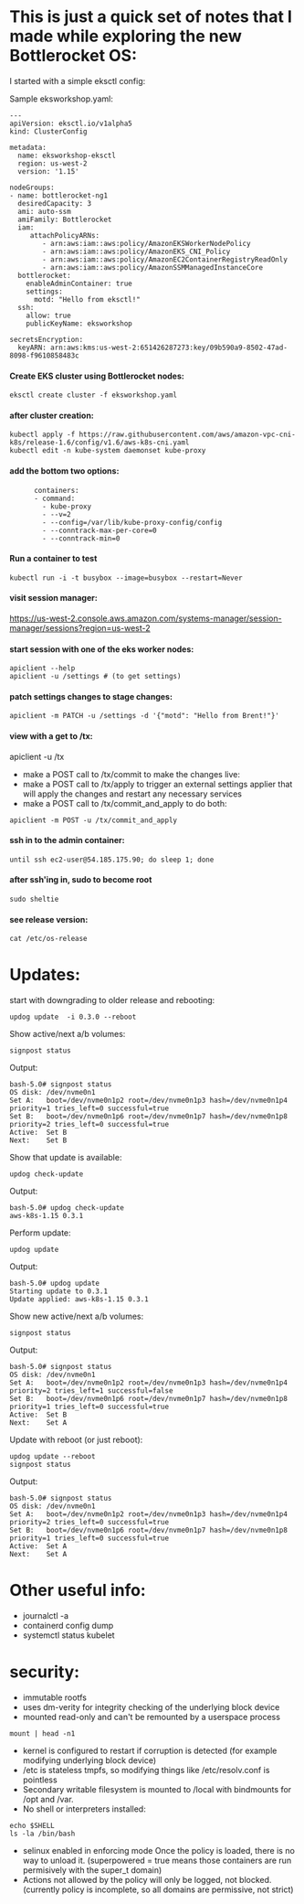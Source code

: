 # This is just a quick set of notes that I made while exploring the new Bottlerocket OS:

I started with a simple eksctl config:

Sample eksworkshop.yaml:
```
---
apiVersion: eksctl.io/v1alpha5
kind: ClusterConfig

metadata:
  name: eksworkshop-eksctl
  region: us-west-2
  version: '1.15'

nodeGroups:
- name: bottlerocket-ng1
  desiredCapacity: 3
  ami: auto-ssm
  amiFamily: Bottlerocket
  iam:
     attachPolicyARNs:
        - arn:aws:iam::aws:policy/AmazonEKSWorkerNodePolicy
        - arn:aws:iam::aws:policy/AmazonEKS_CNI_Policy
        - arn:aws:iam::aws:policy/AmazonEC2ContainerRegistryReadOnly
        - arn:aws:iam::aws:policy/AmazonSSMManagedInstanceCore
  bottlerocket:
    enableAdminContainer: true
    settings:
      motd: "Hello from eksctl!"
  ssh:
    allow: true
    publicKeyName: eksworkshop

secretsEncryption:
  keyARN: arn:aws:kms:us-west-2:651426287273:key/09b590a9-8502-47ad-8098-f9610858483c
```


#### Create EKS cluster using Bottlerocket nodes:
```
eksctl create cluster -f eksworkshop.yaml
```
#### after cluster creation:
```
kubectl apply -f https://raw.githubusercontent.com/aws/amazon-vpc-cni-k8s/release-1.6/config/v1.6/aws-k8s-cni.yaml
kubectl edit -n kube-system daemonset kube-proxy
```
#### add the bottom two options:
```
      containers:
      - command:
        - kube-proxy
        - --v=2
        - --config=/var/lib/kube-proxy-config/config
        - --conntrack-max-per-core=0
        - --conntrack-min=0
```        
#### Run a container to test
```
kubectl run -i -t busybox --image=busybox --restart=Never
```

#### visit session manager:
https://us-west-2.console.aws.amazon.com/systems-manager/session-manager/sessions?region=us-west-2

#### start session with one of the eks worker nodes:
```
apiclient --help
apiclient -u /settings # (to get settings)
```
#### patch settings changes to stage changes:
```
apiclient -m PATCH -u /settings -d '{"motd": "Hello from Brent!"}'
```
#### view with a get to /tx:
apiclient -u /tx

- make a POST call to /tx/commit to make the changes live:
- make a POST call to /tx/apply to trigger an external settings applier that will apply the changes and restart any necessary services
- make a POST call to /tx/commit_and_apply to do both:
```
apiclient -m POST -u /tx/commit_and_apply
```

#### ssh in to the admin container:
```
until ssh ec2-user@54.185.175.90; do sleep 1; done
```

#### after ssh'ing in, sudo to become root
```
sudo sheltie
```

#### see release version:
```
cat /etc/os-release
```

# Updates:
start with downgrading to older release and rebooting:
```
updog update  -i 0.3.0 --reboot
```
Show active/next a/b volumes:
```
signpost status
```
Output:
```
bash-5.0# signpost status
OS disk: /dev/nvme0n1
Set A:   boot=/dev/nvme0n1p2 root=/dev/nvme0n1p3 hash=/dev/nvme0n1p4 priority=1 tries_left=0 successful=true
Set B:   boot=/dev/nvme0n1p6 root=/dev/nvme0n1p7 hash=/dev/nvme0n1p8 priority=2 tries_left=0 successful=true
Active:  Set B
Next:    Set B
```
Show that update is available:
```
updog check-update
```
Output:
```
bash-5.0# updog check-update
aws-k8s-1.15 0.3.1
```
Perform update:
```
updog update
```
Output:
```
bash-5.0# updog update
Starting update to 0.3.1
Update applied: aws-k8s-1.15 0.3.1
```
Show new active/next a/b volumes:
```
signpost status
```
Output:
```
bash-5.0# signpost status
OS disk: /dev/nvme0n1
Set A:   boot=/dev/nvme0n1p2 root=/dev/nvme0n1p3 hash=/dev/nvme0n1p4 priority=2 tries_left=1 successful=false
Set B:   boot=/dev/nvme0n1p6 root=/dev/nvme0n1p7 hash=/dev/nvme0n1p8 priority=1 tries_left=0 successful=true
Active:  Set B
Next:    Set A
```
Update with reboot (or just reboot):
```
updog update --reboot
signpost status
```
Output:
```
bash-5.0# signpost status
OS disk: /dev/nvme0n1
Set A:   boot=/dev/nvme0n1p2 root=/dev/nvme0n1p3 hash=/dev/nvme0n1p4 priority=2 tries_left=0 successful=true
Set B:   boot=/dev/nvme0n1p6 root=/dev/nvme0n1p7 hash=/dev/nvme0n1p8 priority=1 tries_left=0 successful=true
Active:  Set A
Next:    Set A
```

# Other useful info:
- journalctl -a 
- containerd config dump
- systemctl status kubelet

# security:
 - immutable rootfs
 - uses dm-verity for integrity checking of the underlying block device
 - mounted read-only and can't be remounted by a userspace process
```
mount | head -n1
```
- kernel is configured to restart if corruption is detected (for example modifying underlying block device)
- /etc is stateless tmpfs, so modifying things like /etc/resolv.conf is pointless
- Secondary writable filesystem is mounted to /local with bindmounts for /opt and /var. 
- No shell or interpreters installed:
```
echo $SHELL
ls -la /bin/bash
```
- selinux enabled in enforcing mode
Once the policy is loaded, there is no way to unload it.
(superpowered = true means those containers are run permisively with the super_t domain)
- Actions not allowed by the policy will only be logged, not blocked.
(currently policy is incomplete, so all domains are permissive, not strict)
